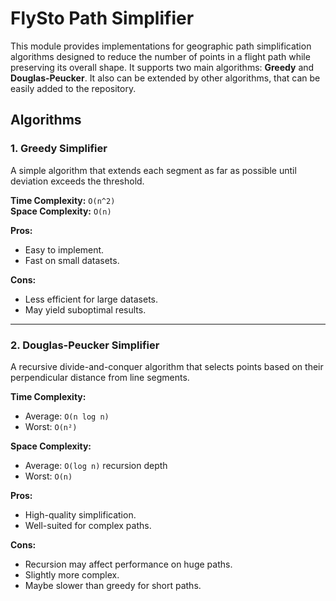 # FlySto Path Simplifier

This module provides implementations for geographic path simplification algorithms
designed to reduce the number of points in a flight path while preserving its overall shape.
It supports two main algorithms: **Greedy** and **Douglas-Peucker**.
It also can be extended by other algorithms, that can be easily added to the repository.

## Algorithms
### 1. Greedy Simplifier
A simple algorithm that extends each segment as far as possible until deviation exceeds the threshold.

**Time Complexity:** `O(n^2)`  
**Space Complexity:** `O(n)`

**Pros:**
- Easy to implement.
- Fast on small datasets.

**Cons:**
- Less efficient for large datasets.
- May yield suboptimal results.

---

### 2. Douglas-Peucker Simplifier
A recursive divide-and-conquer algorithm that selects points based on their perpendicular distance from line segments.

**Time Complexity:**
- Average: `O(n log n)`
- Worst: `O(n²)`

**Space Complexity:**
- Average: `O(log n)` recursion depth
- Worst: `O(n)`

**Pros:**
- High-quality simplification.
- Well-suited for complex paths.

**Cons:**
- Recursion may affect performance on huge paths.
- Slightly more complex. 
- Maybe slower than greedy for short paths.
